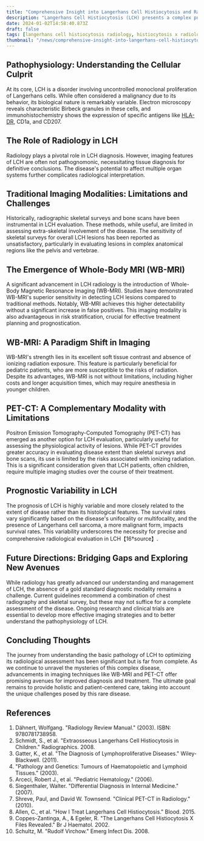 ```yaml
---
title: "Comprehensive Insight into Langerhans Cell Histiocytosis and Radiological Advancements"
description: "Langerhans Cell Histiocytosis (LCH) presents a complex puzzle in modern medicine. This rare multisystem disease, first identified by German physician Paul Langerhans in 1865, involves a pathological proliferation of Langerhans cells - part of the monocyte-macrophage lineage. LCH's clinical spectrum is wide and heterogeneous, making diagnosis and management particularly challenging"
date: 2024-01-02T14:58:40.873Z
draft: false
tags: [langerhans cell histiocytosis radiology, histiocytosis x radiology, langerhans cell histiocytosis, lch radiology]
thumbnail: "/news/comprehensive-insight-into-langerhans-cell-histiocytosis-and-radiological-advancements/thumb.png"
---
```


## Pathophysiology: Understanding the Cellular Culprit

At its core, LCH is a disorder involving uncontrolled monoclonal proliferation of Langerhans cells. While often considered a malignancy due to its behavior, its biological nature is remarkably variable. Electron microscopy reveals characteristic Birbeck granules in these cells, and immunohistochemistry shows the expression of specific antigens like [HLA-DR](https://www.ncbi.nlm.nih.gov/gene/3122), CD1a, and CD207.

## The Role of Radiology in LCH

Radiology plays a pivotal role in LCH diagnosis. However, imaging features of LCH are often not pathognomonic, necessitating tissue diagnosis for definitive conclusions. The disease's potential to affect multiple organ systems further complicates radiological interpretation.

## Traditional Imaging Modalities: Limitations and Challenges

Historically, radiographic skeletal surveys and bone scans have been instrumental in LCH evaluation. These methods, while useful, are limited in assessing extra-skeletal involvement of the disease. The sensitivity of skeletal surveys for overall LCH lesions has been reported as unsatisfactory, particularly in evaluating lesions in complex anatomical regions like the pelvis and vertebrae.

## The Emergence of Whole-Body MRI (WB-MRI)

A significant advancement in LCH radiology is the introduction of Whole-Body Magnetic Resonance Imaging (WB-MRI). Studies have demonstrated WB-MRI's superior sensitivity in detecting LCH lesions compared to traditional methods. Notably, WB-MRI achieves this higher detectability without a significant increase in false positives. This imaging modality is also advantageous in risk stratification, crucial for effective treatment planning and prognostication.

## WB-MRI: A Paradigm Shift in Imaging

WB-MRI's strength lies in its excellent soft tissue contrast and absence of ionizing radiation exposure. This feature is particularly beneficial for pediatric patients, who are more susceptible to the risks of radiation. Despite its advantages, WB-MRI is not without limitations, including higher costs and longer acquisition times, which may require anesthesia in younger children.

## PET-CT: A Complementary Modality with Limitations

Positron Emission Tomography-Computed Tomography (PET-CT) has emerged as another option for LCH evaluation, particularly useful for assessing the physiological activity of lesions. While PET-CT provides greater accuracy in evaluating disease extent than skeletal surveys and bone scans, its use is limited by the risks associated with ionizing radiation. This is a significant consideration given that LCH patients, often children, require multiple imaging studies over the course of their treatment.

## Prognostic Variability in LCH

The prognosis of LCH is highly variable and more closely related to the extent of disease rather than its histological features. The survival rates vary significantly based on the disease's unifocality or multifocality, and the presence of Langerhans cell sarcoma, a more malignant form, impacts survival rates. This variability underscores the necessity for precise and comprehensive radiological evaluation in LCH【16†source】.

## Future Directions: Bridging Gaps and Exploring New Avenues

While radiology has greatly advanced our understanding and management of LCH, the absence of a gold standard diagnostic modality remains a challenge. Current guidelines recommend a combination of chest radiography and skeletal survey, but these may not suffice for a complete assessment of the disease. Ongoing research and clinical trials are essential to develop more effective imaging strategies and to better understand the pathophysiology of LCH.

## Concluding Thoughts

The journey from understanding the basic pathology of LCH to optimizing its radiological assessment has been significant but is far from complete. As we continue to unravel the mysteries of this complex disease, advancements in imaging techniques like WB-MRI and PET-CT offer promising avenues for improved diagnosis and treatment. The ultimate goal remains to provide holistic and patient-centered care, taking into account the unique challenges posed by this rare disease.


## References

1. Dähnert, Wolfgang. "Radiology Review Manual." (2003). ISBN: 9780781738958.
2. Schmidt, S., et al. "Extraosseous Langerhans Cell Histiocytosis in Children." Radiographics. 2008.
3. Gatter, K., et al. "The Diagnosis of Lymphoproliferative Diseases." Wiley-Blackwell. (2011).
4. "Pathology and Genetics: Tumours of Haematopoietic and Lymphoid Tissues." (2003).
5. Arceci, Robert J., et al. "Pediatric Hematology." (2006).
6. Siegenthaler, Walter. "Differential Diagnosis in Internal Medicine." (2007).
7. Shreve, Paul, and David W. Townsend. "Clinical PET-CT in Radiology." (2010).
8. Allen, C., et al. "How I Treat Langerhans Cell Histiocytosis." Blood. 2015.
9. Coppes-Zantinga, A., & Egeler, R. "The Langerhans Cell Histiocytosis X Files Revealed." Br J Haematol. 2002.
10. Schultz, M. "Rudolf Virchow." Emerg Infect Dis. 2008.


